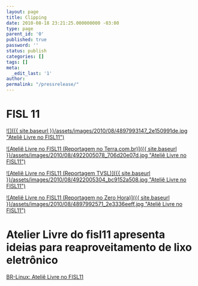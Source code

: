 ```yaml
---
layout: page
title: Clipping
date: 2010-08-18 23:21:25.000000000 -03:00
type: page
parent_id: '0'
published: true
password: ''
status: publish
categories: []
tags: []
meta:
  _edit_last: '1'
author:
permalink: "/pressrelease/"
---
```


# FISL 11

[![]({{ site.baseurl }}/assets/images/2010/08/4897993147_2e150991de.jpg "Ateliê Livre no FISL11")](http://softwarelivre.org/fisl11/atelier-livre)


[![Ateliê Livre no FISL11 (Reportagem no Terra.com.br)]({{ site.baseurl }}/assets/images/2010/08/4922005078_706d20e07d.jpg "Ateliê Livre no FISL11")](http://tecnologia.terra.com.br/noticias/0,,OI4578857-EI16771,00-Atelie+Livre+traz+arte+para+o+fisl.html)


[![Ateliê Livre no FISL11 (Reportagem TVSL)]({{ site.baseurl }}/assets/images/2010/08/4922005304_bc9152a508.jpg "Ateliê Livre no FISL11")](http://tv.softwarelivre.org/video/ateli%C3%AA-livre-projeto-musa-da-udesc)


[![Ateliê Livre no FISL11 (Reportagem no Zero Hora)]({{ site.baseurl }}/assets/images/2010/08/4897992571_2e3336eeff.jpg "Ateliê Livre no FISL11")](http://zerohora.clicrbs.com.br/zerohora/jsp/default.jsp?uf=1&local=1&newsID=a2982204.xml&channel=&tipo=1&section=Economia)

# Atelier Livre do fisl11 apresenta ideias para reaproveitamento de lixo eletrônico

[BR-Linux: Ateliê Livre no FISL11](http://br-linux.org/2010/atelie-livre-no-fisl11/)



